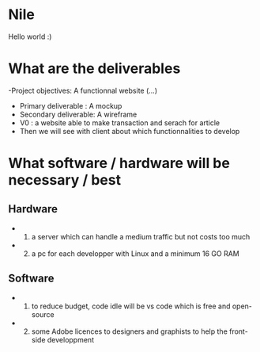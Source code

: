 # Nile
Hello world :) 

# What are the deliverables
-Project objectives: A functionnal website (...)
  - Primary deliverable : A mockup
  - Secondary deliverable: A wireframe
  - V0 : a website able to make transaction and serach for article
  - Then we will see with client about which functionnalities to develop
 
# What software / hardware will be necessary / best
## Hardware
  - 1. a server which can handle a medium traffic but not costs too much
  - 2. a pc for each developper with Linux and a minimum 16 GO RAM

## Software
  - 1. to reduce budget, code idle will be vs code which is free and open-source
  - 2. some Adobe licences to designers and graphists to help the front-side developpment
  

